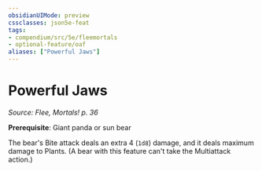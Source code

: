 ```yaml
---
obsidianUIMode: preview
cssclasses: json5e-feat
tags:
- compendium/src/5e/fleemortals
- optional-feature/oaf
aliases: ["Powerful Jaws"]
---
```

# Powerful Jaws
*Source: Flee, Mortals! p. 36*  

**Prerequisite**: Giant panda or sun bear

The bear's Bite attack deals an extra 4 (`1d8`) damage, and it deals maximum damage to Plants. (A bear with this feature can't take the Multiattack action.)